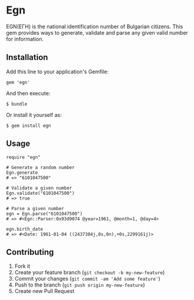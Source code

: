 # Egn

EGN(ЕГН) is the national identification number of Bulgarian citizens. This gem 
provides ways to generate, validate and parse any given valid number for
information.

## Installation

Add this line to your application's Gemfile:

    gem 'egn'

And then execute:

    $ bundle

Or install it yourself as:

    $ gem install egn

## Usage

    require "egn"

    # Generate a random number
    Egn.generate
    # => "6101047500"
    
    # Validate a given number
    Egn.validate("6101047500")
    # => true
    
    # Parse a given number 
    egn = Egn.parse("6101047500")
    # => #<Egn::Parser:0x93d9074 @year=1961, @month=1, @day=4>
    
    egn.birth_date
    # => #<Date: 1961-01-04 ((2437304j,0s,0n),+0s,2299161j)>

## Contributing

1. Fork it
2. Create your feature branch (`git checkout -b my-new-feature`)
3. Commit your changes (`git commit -am 'Add some feature'`)
4. Push to the branch (`git push origin my-new-feature`)
5. Create new Pull Request
